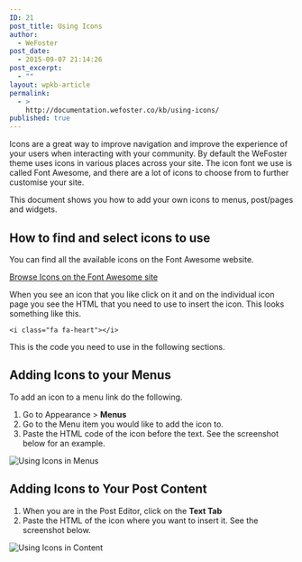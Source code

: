 ```yaml
---
ID: 21
post_title: Using Icons
author:
  - WeFoster
post_date:
  - 2015-09-07 21:14:26
post_excerpt:
  - ""
layout: wpkb-article
permalink:
  - >
    http://documentation.wefoster.co/kb/using-icons/
published: true
---
```


Icons are a great way to improve navigation and improve the experience of your users when interacting with your community. By default the WeFoster theme uses icons in various places across your site. The icon font we use is called Font Awesome, and there are a lot of icons to choose from to further customise your site.

This document shows you how to add your own icons to menus, post/pages and widgets.

## How to find and select icons to use
You can find all the available icons on the Font Awesome website.

[Browse Icons on the Font Awesome site](https://fontawesome.io/icons/)

When you see an icon that you like click on it and on the individual icon page you see the HTML that you need to use to insert the icon. This looks something like this.

`<i class="fa fa-heart"></i>`

This is the code you need to use in the following sections.

## Adding Icons to your Menus

To add an icon to a menu link do the following.

1. Go to Appearance > **Menus**
2. Go to the Menu item you would like to add the icon to.
3. Paste the HTML code of the icon before the text. See the screenshot below for an example.

![Using Icons in Menus](https://raw.githubusercontent.com/WeFoster/Documentation/master/screenshots/icon-menus.png)

## Adding Icons to Your Post Content

1. When you are in the Post Editor, click on the **Text Tab**
2. Paste the HTML of the icon where you want to insert it. See the screenshot below.

![Using Icons in Content](https://raw.githubusercontent.com/WeFoster/Documentation/master/screenshots/icon-content.png)
